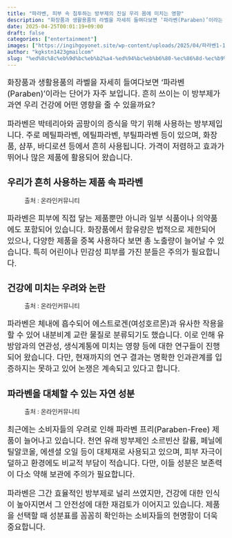 ```yaml
---
title: "파라벤, 피부 속 침투하는 방부제의 진실 우리 몸에 미치는 영향"
description: "화장품과 생활용품의 라벨을 자세히 들여다보면 ‘파라벤(Paraben)’이라는 단어가 자주 보입니다. 흔히 쓰이는 이 방부제가 과연 우리 건강에 어떤 영향을 줄 수 있을까요?"
date: 2025-04-25T00:01:19+09:00
draft: false
categories: ["entertainment"]
images: ["https://ingihgoyonet.site/wp-content/uploads/2025/04/파라벤1-1-1024x683.jpg", "https://ingihgoyonet.site/wp-content/uploads/2025/04/파라벤2-1024x683.jpg", "https://ingihgoyonet.site/wp-content/uploads/2025/04/파라벤3-1024x683.jpg"]
author: "kgkstn1423gmailcom"
slug: "%ed%8c%8c%eb%9d%bc%eb%b2%a4-%ed%94%bc%eb%b6%80-%ec%86%8d-%ec%b9%a8%ed%88%ac%ed%95%98%eb%8a%94-%eb%b0%a9%eb%b6%80%ec%a0%9c%ec%9d%98-%ec%a7%84%ec%8b%a4-%ec%9a%b0%eb%a6%ac-%eb%aa%b8%ec%97%90-%eb%af%b8"
---
```


<p style="font-size:18px">화장품과 생활용품의 라벨을 자세히 들여다보면 ‘파라벤(Paraben)’이라는 단어가 자주 보입니다. 흔히 쓰이는 이 방부제가 과연 우리 건강에 어떤 영향을 줄 수 있을까요?</p> <p style="font-size:18px">파라벤은 박테리아와 곰팡이의 증식을 막기 위해 사용하는 방부제입니다. 주로 메틸파라벤, 에틸파라벤, 부틸파라벤 등이 있으며, 화장품, 샴푸, 바디로션 등에서 흔히 사용됩니다. 가격이 저렴하고 효과가 뛰어나 많은 제품에 활용되어 왔습니다.</p> <h2 >우리가 흔히 사용하는 제품 속 파라벤</h2> <figure ><img src="https://ingihgoyonet.site/wp-content/uploads/2025/04/파라벤1-1-1024x683.jpg" alt="" style="aspect-ratio:16/9;object-fit:cover"/><figcaption >출처 : 온라인커뮤니티</figcaption></figure> <p style="font-size:18px">파라벤은 피부에 직접 닿는 제품뿐만 아니라 일부 식품이나 의약품에도 포함되어 있습니다. 화장품에서 함유량은 법적으로 제한되어 있으나, 다양한 제품을 중복 사용하다 보면 총 노출량이 늘어날 수 있습니다. 특히 어린이나 민감성 피부를 가진 분들은 주의가 필요합니다.</p> <h2 >건강에 미치는 우려와 논란</h2> <figure ><img src="https://ingihgoyonet.site/wp-content/uploads/2025/04/파라벤2-1024x683.jpg" alt="" style="aspect-ratio:16/9;object-fit:cover"/><figcaption >출처 : 온라인커뮤니티</figcaption></figure> <p style="font-size:18px">파라벤은 체내에 흡수되어 에스트로겐(여성호르몬)과 유사한 작용을 할 수 있어 내분비계 교란 물질로 분류되기도 했습니다. 이로 인해 유방암과의 연관성, 생식계통에 미치는 영향 등에 대한 연구들이 진행되어 왔습니다. 다만, 현재까지의 연구 결과는 명확한 인과관계를 입증하지는 못하고 있어 논쟁은 계속되고 있다고 합니다.</p> <h2 >파라벤을 대체할 수 있는 자연 성분</h2> <figure ><img src="https://ingihgoyonet.site/wp-content/uploads/2025/04/파라벤3-1024x683.jpg" alt="" style="aspect-ratio:16/9;object-fit:cover"/><figcaption >출처 : 온라인커뮤니티</figcaption></figure> <p style="font-size:18px">최근에는 소비자들의 우려로 인해 파라벤 프리(Paraben-Free) 제품이 늘어나고 있습니다. 천연 유래 방부제인 소르빈산 칼륨, 페닐에틸알코올, 에센셜 오일 등이 대체재로 사용되고 있으며, 피부 자극이 덜하고 환경에도 비교적 부담이 적습니다. 다만, 이들 성분은 보존력이 다소 약해 보관에 주의가 필요합니다.</p> <p style="font-size:18px">파라벤은 그간 효율적인 방부제로 널리 쓰였지만, 건강에 대한 인식이 높아지면서 그 안전성에 대한 재검토가 이어지고 있습니다. 제품을 선택할 때 성분표를 꼼꼼히 확인하는 소비자들의 현명함이 더욱 중요합니다.</p>